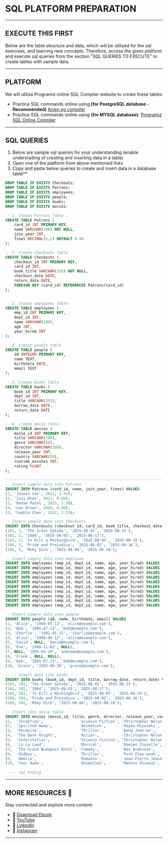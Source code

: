 # SQL PLATFORM PREPARATION
---
## EXECUTE THIS FIRST
Below are the table structure and data, which will be utilized for the sql exercises, and learning new concepts.
Therefore, access the given platform and execute sql queries from the section "SQL QUERIES TO EXECUTE" to create tables with sample data.

---

## PLATFORM
We will utilize Programiz online SQL Complier website to create these tables 
- Practice SQL commands online using **(for PostgreSQL database - Recommended)** [Aiven pg compiler](https://aiven.io/tools/pg-playground?utm_source=chatgpt.com)
- Practice SQL commands online using **(for MYSQL database)**: [Programiz SQL Online Compiler](https://www.programiz.com/sql/online-compiler)

---


## SQL QUERIES
1. Below are sample sql queries for your understanding (enable understading of creating and inserting data in a table)
2. Open one of the platform from above mentioned links
3. Copy and paste below queries to create and insert data in a database table**

```sql
DROP TABLE IF EXISTS Checkouts;
DROP TABLE IF EXISTS Patrons;
DROP TABLE IF EXISTS employees;
DROP TABLE IF EXISTS people;
DROP TABLE IF EXISTS books;
DROP TABLE IF EXISTS movies;

-- 1. Create Patrons Table
CREATE TABLE Patrons (
    card_id INT PRIMARY KEY,
    name VARCHAR(100) NOT NULL,
    join_year INT,
    fines DECIMAL(5,2) DEFAULT 0.00
);

-- 2. Create Checkouts Table
CREATE TABLE Checkouts (
    checkout_id INT PRIMARY KEY,
    card_id INT,
    book_title VARCHAR(150) NOT NULL,
    checkout_date DATE,
    return_date DATE,
    FOREIGN KEY (card_id) REFERENCES Patrons(card_id)
);


-- 3. Create employees table
CREATE TABLE employees (
    emp_id INT PRIMARY KEY,
    dept_id INT,
    name VARCHAR(100),
    age INT,
    year_hired INT
);

-- 4. Create people table
CREATE TABLE people (
    id INTEGER PRIMARY KEY,
    name TEXT,
    birthdate DATE,
    email TEXT
);

-- 5. Create books table
CREATE TABLE books (
    book_id INT PRIMARY KEY,
    dept_id INT,
    title VARCHAR(255),
    borrow_date DATE,
    return_date DATE
);

-- 6. create movie table
CREATE TABLE movies (
    movie_id INT PRIMARY KEY,
    title VARCHAR(100),
    genre VARCHAR(50),
    director VARCHAR(100),
    release_year INT,
    country VARCHAR(50),
    runtime_minutes INT,
    rating FLOAT
);

------------------------------------------------------------------------------------
-- Insert sample data into Patrons
INSERT INTO Patrons (card_id, name, join_year, fines) VALUES
(1, 'Jasmin Lee', 2022, 2.05),
(2, 'Izzy Khan', 2021, 0.00),
(3, 'Maham Patel', 2023, 1.50),
(4, 'Leo Brown', 2020, 0.00),
(5, 'Sophia Chen', 2022, 3.25);

-- Insert sample data into Checkouts
INSERT INTO Checkouts (checkout_id, card_id, book_title, checkout_date, return_date) VALUES
(101, 1, 'The Great Gatsby', '2025-08-01', '2025-08-15'),
(102, 2, '1984', '2025-08-03', '2025-08-17'),
(103, 2, 'To Kill a Mockingbird', '2025-08-05', '2025-08-19'),
(104, 3, 'Pride and Prejudice', '2025-08-02', '2025-08-16'),
(105, 5, 'Moby Dick', '2025-08-04', '2025-08-18');

-- Insert sample data into employee
INSERT INTO employees (emp_id, dept_id, name, age, year_hired) VALUES (1, 101, 'John',     30, 2020);
INSERT INTO employees (emp_id, dept_id, name, age, year_hired) VALUES (2, 102, 'Jane',     28, 2021);
INSERT INTO employees (emp_id, dept_id, name, age, year_hired) VALUES (3, 101, 'Michael',  35, 2019);
INSERT INTO employees (emp_id, dept_id, name, age, year_hired) VALUES (4, 103, 'Emily',    29, 2021);
INSERT INTO employees (emp_id, dept_id, name, age, year_hired) VALUES (5, 104, 'David',    32, 2020);
INSERT INTO employees (emp_id, dept_id, name, age, year_hired) VALUES (6, 102, 'Sarah',    26, 2018);
INSERT INTO employees (emp_id, dept_id, name, age, year_hired) VALUES (7, 103, 'Chris',    31, 2020);
INSERT INTO employees (emp_id, dept_id, name, age, year_hired) VALUES (8, 101, 'Megan',    27, 2021);
INSERT INTO employees (emp_id, dept_id, name, age, year_hired) VALUES (9, 104, 'Robert',   38, 2019);
INSERT INTO employees (emp_id, dept_id, name, age, year_hired) VALUES (10,104,'Patricia',  33, 2021);

-- Insert sample data into people
INSERT INTO people (id, name, birthdate, email) VALUES
(1, 'Alice', '1990-05-12', 'alice@example.com'),
(2, 'Bob', '1985-07-23', 'bob@example.com'),
(3, 'Charlie', '1992-01-15', 'charlie@example.com'),
(4, 'Alice', '1990-05-12', 'alice@example.com'),
(5, 'David', NULL, 'david@example.com'),
(6, 'Eve', '1988-11-02', NULL),
(7, NULL, '1995-03-10', 'unknown@example.com'),
(8, 'Frank', NULL, NULL),
(9, 'Bob', '1985-07-23', 'bob@example.com'),
(10, 'Grace', '1993-08-30', 'grace@example.com');

-- -- Insert data into books
INSERT INTO books (book_id, dept_id, title, borrow_date, return_date) VALUES
(101, 101, 'The Great Gatsby', '2025-08-01', '2025-08-15'),
(102, 102, '1984', '2025-08-03', '2025-08-17'),
(103, 102, 'To Kill a Mockingbird', '2025-08-05', '2025-08-19'),
(104, 101, 'Pride and Prejudice', '2025-08-02', '2025-08-16'),
(105, 102, 'Moby Dick', '2025-08-04', '2025-08-18');

-- Insert into movie table
INSERT INTO movies (movie_id, title, genre, director, release_year, country, runtime_minutes, rating) VALUES
(1,  'Inception',                'Science Fiction', 'Christopher Nolan', 2010, 'USA',    148, 8.8),
(2,  'Spirited Away',            'Animation',       'Hayao Miyazaki',    2001, 'Japan',  125, 8.6),
(3,  'Parasite',                 'Thriller',        'Bong Joon-ho',      2019, 'South Korea', 132, 8.5),
(4,  'The Dark Knight',          'Action',          'Christopher Nolan', 2008, 'USA',    152, 9.0),
(5,  'Interstellar',             'Science Fiction', 'Christopher Nolan', 2014, 'USA',    169, 8.7),
(6,  'La La Land',               'Musical',         'Damien Chazelle',   2016, 'USA',    128, 8.0),
(7,  'The Grand Budapest Hotel', 'Comedy',          'Wes Anderson',      2014, 'Germany',  99, 8.1),
(8,  'Oldboy',                   'Thriller',        'Park Chan-wook',    2003, 'South Korea', 120, 8.4),
(9,  'Amélie',                   'Romance',         'Jean-Pierre Jeunet',2001, 'France', 122, 8.3),
(10, 'Your Name',                'Animation',       'Makoto Shinkai',    2016, 'Japan',  106, 8.4);

----- sql ending
```

---
## **MORE RESOURCES** 🔗
Stay connected and explore more content:

- 📕 [Download Ebook](https://code4coin.gumroad.com/)
- 🎥 [YouTube](https://www.youtube.com/@code4coin)
- 💼 [LinkedIn](https://www.linkedin.com/in/nitin22/)
- 📸 [Instagram](https://www.instagram.com/code4coin/)
  
---
